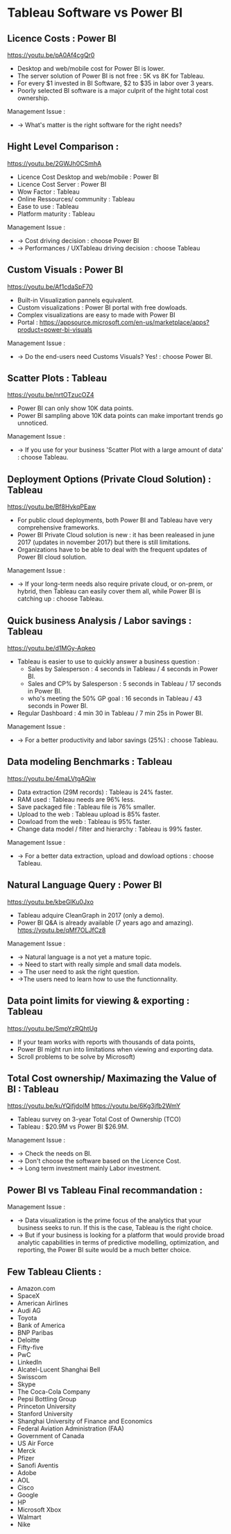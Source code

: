 
# Tableau Software vs Power BI 

## Licence Costs : Power BI 
https://youtu.be/pA0Af4cgQr0

- Desktop and web/mobile cost for Power BI is lower.  
- The server solution of Power BI is not free : 5K vs 8K for Tableau. 
- For every $1 invested in BI Software, $2 to $35 in labor over 3 years. 
- Poorly selected BI software is a major culprit of the hight total cost ownership. 

Management Issue : 
* -> What's matter is the right software for the right needs? 


## Hight Level Comparison : 
https://youtu.be/2GWJh0CSmhA

- Licence Cost  Desktop and web/mobile : Power BI 
- Licence Cost Server : Power BI 
- Wow Factor : Tableau 
- Online Ressources/ community : Tableau 
- Ease to use : Tableau 
- Platform maturity : Tableau 

Management Issue : 
* -> Cost driving decision : choose Power BI 
* -> Performances / UXTableau driving decision : choose Tableau 


## Custom Visuals : Power BI 
https://youtu.be/Af1cdaSpF70

- Built-in Visualization pannels equivalent. 
- Custom visualizations : Power BI portal with free dowloads.
- Complex visualizations are easy to made with Power BI 
- Portal : https://appsource.microsoft.com/en-us/marketplace/apps?product=power-bi-visuals


Management Issue : 
* -> Do the end-users need Customs Visuals? Yes! : choose Power BI. 


## Scatter Plots : Tableau 
https://youtu.be/nrtOTzucOZ4

- Power BI can only show 10K data points. 
- Power BI sampling above 10K data points can make important trends go unnoticed. 

Management Issue : 
* -> If you use for your business 'Scatter Plot with a large amount of data' : choose Tableau.  


## Deployment Options (Private Cloud Solution) : Tableau 
https://youtu.be/Bf8HykqPEaw

- For public cloud deployments, both Power BI and Tableau have very comprehensive frameworks. 
- Power BI Private Cloud solution is new : it has been realeased in june 2017 (updates in november 2017) but there is still limitations. 
- Organizations have to be able to deal with the frequent updates of Power BI cloud solution. 

Management Issue : 
* -> If your long-term needs also require private cloud, or on-prem, or hybrid, then Tableau can easily cover them all, while Power BI is catching up : choose Tableau. 


## Quick business Analysis / Labor savings : Tableau 
https://youtu.be/d1MGy-Aqkeo

- Tableau is easier to use to quickly answer a business question : 
	- Sales by Salesperson : 4 seconds in Tableau / 4 seconds in Power BI.  
	- Sales  and CP% by Salesperson : 5 seconds in Tableau / 17 seconds in Power BI.  
	- who's meeting the 50% GP goal : 16 seconds in Tableau / 43 seconds in Power BI. 
- Regular Dashboard : 4 min 30 in Tableau / 7 min 25s in Power BI. 

Management Issue : 
* -> For a better productivity and labor savings (25%) : choose Tableau. 


## Data modeling Benchmarks : Tableau 
https://youtu.be/4maLVtgAQiw

- Data extraction (29M records) : Tableau is 24% faster. 
- RAM used : Tableau needs are 96% less. 
- Save packaged file : Tableau file is 76% smaller. 
- Upload to the web : Tableau upload is 85% faster.
- Dowload from the web : Tableau is 95% faster. 
- Change data model / filter and hierarchy : Tableau is 99% faster. 



Management Issue : 
* -> For a better data extraction, upload and dowload options : choose Tableau.


## Natural Language Query : Power BI 
https://youtu.be/kbeGIKu0Jxo
 
- Tableau adquire CleanGraph in 2017 (only a demo). 
- Power BI Q&A is already available (7 years ago and amazing). https://youtu.be/qMf7OLJfCz8

Management Issue : 
* -> Natural language is a not yet a mature topic. 
* -> Need to start with really simple and small data models.
* -> The user need to ask the right question. 
* ->The users need to learn how to use the functionnality. 


## Data point limits for viewing & exporting : Tableau
https://youtu.be/SmpYzRQhtUg

- If your team works with reports with thousands of data points, 
- Power BI might run into limitations when viewing and exporting data. 
- Scroll problems to be solve by Microsoft)


## Total Cost ownership/ Maximazing the Value of BI : Tableau 
https://youtu.be/kuYQifjdolM
https://youtu.be/6Kg3jfb2WmY

- Tableau survey on 3-year Total Cost of Ownership (TCO)
- Tableau : $20.9M vs Power BI $26.9M. 

Management Issue : 
* -> Check the needs on BI. 
* -> Don't choose the software based on the Licence Cost.  
* -> Long term investment mainly Labor investment. 


## Power BI vs Tableau Final recommandation : 

Management Issue : 
* -> Data visualization is the prime focus of the analytics that your business seeks to run. If this is the case, Tableau is the right choice. 
* -> But if your business is looking for a platform that would provide broad analytic capabilities in terms of predictive modelling, optimization, and reporting, the Power BI suite would be a much better choice. 

## Few Tableau Clients : 
- Amazon.com
- SpaceX
- American Airlines
- Audi AG
- Toyota
- Bank of America
- BNP Paribas
- Deloitte
- Fifty-five
- PwC
- LinkedIn
- Alcatel-Lucent Shanghai Bell
- Swisscom
- Skype
- The Coca-Cola Company
- Pepsi Bottling Group
- Princeton University
- Stanford University
- Shanghai University of Finance and Economics
- Federal Aviation Administration (FAA)
- Government of Canada
- US Air Force
- Merck
- Pfizer
- Sanofi Aventis
- Adobe
- AOL
- Cisco
- Google
- HP
- Microsoft Xbox
- Walmart
- Nike
```
